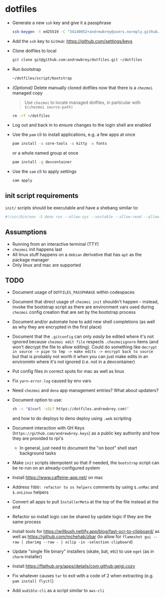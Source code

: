# dotfiles

- Generate a new `ssh` key and give it a passphrase

  ```sh
  ssh-keygen -t ed25519 -C "34140052+andrewbrey@users.noreply.github.com"
  ```

- Add the `ssh` key to `GitHub`: https://github.com/settings/keys

- Clone dotfiles to local

  ```sh
  git clone git@github.com:andrewbrey/dotfiles.git ~/dotfiles
  ```

- Run bootstrap

  ```sh
  ~/dotfiles/script/bootstrap
  ```

- _(Optional)_ Delete manually cloned dotfiles now that there is a `chezmoi` managed copy

  > Use `chezmoi` to locate managed dotfiles, in particular with `$(chezmoi source-path)`

  ```sh
  rm -rf ~/dotfiles
  ```

- Log out and back in to ensure changes to the login shell are enabled

- Use the `pam` cli to install applications, e.g. a few apps at once

  ```sh
  pam install -a core-tools -a kitty -a fonts
  ```

  or a whole named group at once

  ```sh
  pam install -g devcontainer
  ```

- Use the `sam` cli to apply settings

  ```sh
  sam apply
  ```

## init script requirements

`init/` scripts should be executable and have a shebang similar to:

```sh
#!/usr/bin/env -S deno run --allow-sys --unstable --allow-read --allow-net --allow-env --allow-run
```

## Assumptions

- Running from an interactive terminal (TTY)
- `chezmoi` init happens last
- All linux stuff happens on a `debian` derivative that has `apt` as the package manager
- Only linux and mac are supported

## TODO

- Document usage of `DOTFILES_PASSPHRASE` within codespaces
- Document that direct usage of `chezmoi init` shouldn't happen - instead, invoke the bootstrap
  script as there are environment vars used during `chezmoi` config creation that are set by the
  bootstrap process
- Document and/or automate how to add new shell completions (as well as why they are encrypted in
  the first place)
- Document that the `.gitconfig` can only _easily_ be edited where it's not ignored because
  `chezmoi edit file` respects `.chezmoiignore` items (and won't decrypt the file to allow editing).
  Could do something like `decrypt in source -> pipe to tmp -> make edits -> encrypt back to source`
  but that is probably not worth it when you can just make edits in an environmtn where it's not
  ignored (i.e. not in a devcontainer)
- Put config files in correct spots for mac as well as linux
- Fix `yarn-error.log` caused by env vars
- Need `chezmoi` and `deno` app management entries? What about updaters?
- Document option to use:
  ```sh
  sh -c "$(curl -sSLf https://dotfiles.andrewbrey.com)"
  ```
  and how to do deploys to deno deploy using `.web` scripting

- Document interaction with GH Keys (`https://github.com/andrewbrey.keys`) as a public key authority
  and how they are provided to rpi's
  - In general, just need to document the "on boot" shell start background tasks
- Make `init` scripts idempotent so that if needed, the `bootstrap` script can be re-run on an
  already-configured system
- Install https://www.caffeine-app.net/ on mac
- Address `TODO: refactor to os helpers` comments by using `$.onMac` and `$.onLinux` helpers
- Convert all apps to pull `InstallerMeta` at the top of the file instead at the end
- Refactor so install logic can be shared by update logic if they are the same process
- Install tools for https://willbush.netlify.app/blog/fast-ocr-to-clipboard/ as well as
  https://github.com/mchehab/zbar (to allow for
  `flameshot gui --raw | zbarimg --raw - | xclip -in -selection clipboard`)
- Update "single file binary" installers (skate, bat, etc) to use `eget` (as in `charm` installer)
- Install https://flathub.org/apps/details/com.github.geigi.cozy
- Fix whatever causes `tar` to exit with a code of 2 when extracting (e.g. `pam install flyctl`)
- Add `audible-cli` as a script similar to `aws-cli`

